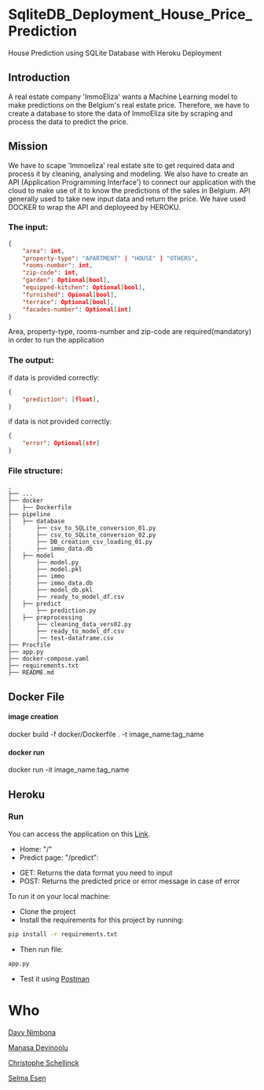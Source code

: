 # SqliteDB_Deployment_House_Price_Prediction
House Prediction using SQLite Database with Heroku Deployment

## Introduction

A real estate company 'ImmoEliza' wants a Machine Learning model to make predictions on the Belgium's real estate price. Therefore, we have to create a database to store the data of ImmoEliza site by scraping and process the data to predict the price. 

## Mission

We have to scape 'Immoeliza' real estate site to get required data and process it by cleaning, analysing and modeling. We also have to create an API (Application Programming Interface') to connect our application with the cloud to make use of it to know the predictions of the sales in Belgium. API generally used to take new input data and return the price. We have used DOCKER to wrap the API and deployeed by HEROKU.

### The input:
```json
{
    "area": int,
    "property-type": "APARTMENT" | "HOUSE" | "OTHERS",
    "rooms-number": int,
    "zip-code": int,
    "garden": Optional[bool],
    "equipped-kitchen": Optional[bool],
    "furnished": Opional[bool],
    "terrace": Optional[bool],
    "facades-number": Optional[int]
}
```

Area, property-type, rooms-number and zip-code are required(mandatory) in order to run the application

### The output:
if data is provided correctly:
```json
{
    "prediction": [float],
}
```
if data is not provided correctly:
```json
{
    "error": Optional[str]
}
```


### File structure:

    .
    ├── ...
    ├── docker                    
    │   ├── Dockerfile                           
    ├── pipeline   
    |   ├── database
    |       ├── csv_to_SQLite_conversion_01.py
    |       ├── csv_to_SQLite_conversion_02.py
    |       ├── DB_creation_csv_loading_01.py
    |       ├── immo_data.db
    │   ├── model
    │       ├── model.py
    │       ├── model.pkl
    |       ├── immo
    |       ├── immo_data.db
    |       ├── model_db.pkl
    │       ├── ready_to_model_df.csv
    │   ├── predict
    │       ├── prediction.py
    │   ├── preprocessing 
    │       ├── cleaning_data_vers02.py
    |       ├── ready_to_model_df.csv
    │       │── test-dataframe.csv
    ├── Procfile
    ├── app.py
    ├── docker-compose.yaml
    ├── requirements.txt
    ├── README.md
    


## Docker File

#### image creation
docker build -f docker/Dockerfile . -t image_name:tag_name

#### docker run
docker run -it image_name:tag_name


## Heroku 

### Run
You can access the application on this [Link](https://sqlite-api.herokuapp.com/).
- Home: "/"
- Predict page: "/predict":
* GET: Returns the data format you need to input
* POST: Returns the predicted price or error message in case of error

To run it on your local machine:
- Clone the project
- Install the requirements for this project by running:
```bash
pip install -r requirements.txt
```
- Then run file:
```bash
app.py
```
- Test it using [Postman](https://www.postman.com/)

# Who
[Davy Nimbona](https://github.com/davymariko)

[Manasa Devinoolu](https://github.com/manasanoolu7)

[Christophe Schellinck](https://github.com/christopheschellinck) 

[Selma Esen](https://github.com/selmaesen)

